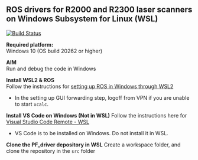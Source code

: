 ## ROS drivers for R2000 and R2300 laser scanners on Windows Subsystem for Linux (WSL) 

[![Build Status](https://travis-ci.org/PepperlFuchs/ROS_driver.svg?branch=wsl-vscode)](https://github.com/wsaihopfsg/ROS_driver/tree/wsl-vscode)

**Required platform:**  
Windows 10 (OS build 20262 or higher)
  
**AIM**  
Run and debug the code in Windows

**Install WSL2 & ROS**  
Follow the instructions for [setting up ROS in Windows through WSL2](https://jack-kawell.com/2020/06/12/ros-wsl2/)
* In the setting up GUI forwarding step, logoff from VPN if you are unable to start `xcalc`.

**Install VS Code on Windows (Not in WSL)**
Follow the instructions here for [Visual Studio Code Remote - WSL](https://code.visualstudio.com/docs/remote/wsl)
* VS Code is to be installed on Windows. Do not install it in WSL.

**Clone the PF_driver depository in WSL**
Create a workspace folder, and clone the repository in the `src` folder
